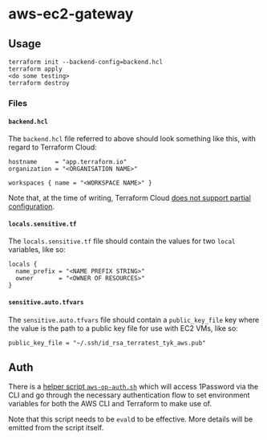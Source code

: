# aws-ec2-gateway

## Usage

```shell
terraform init --backend-config=backend.hcl
terraform apply
<do some testing>
terraform destroy
```

### Files

#### `backend.hcl`

The `backend.hcl` file referred to above should look something like this, with regard to Terraform Cloud:

```hcl
hostname     = "app.terraform.io"
organization = "<ORGANISATION NAME>"

workspaces { name = "<WORKSPACE NAME>" }
```

Note that, at the time of writing, Terraform Cloud
[does not support partial configuration](https://support.hashicorp.com/hc/en-us/articles/4408532630675-How-to-set-remote-backend-partial-configuration-to-manage-different-environments-with-Terraform-Cloud).

#### `locals.sensitive.tf`

The `locals.sensitive.tf` file should contain the values for two `local` variables, like so:

```hcl
locals {
  name_prefix = "<NAME PREFIX STRING>"
  owner       = "<OWNER OF RESOURCES>"
}
```

#### `sensitive.auto.tfvars`

The `sensitive.auto.tfvars` file should contain a `public_key_file` key where the value is the path to a public key
file for use with EC2 VMs, like so:

```hcl
public_key_file = "~/.ssh/id_rsa_terratest_tyk_aws.pub"
```

## Auth

There is a [helper script `aws-op-auth.sh`](aws-op-auth.sh) which will access 1Password via the CLI and go through the
necessary authentication flow to set environment variables for both the AWS CLI and Terraform to make use of.

Note that this script needs to be `eval`d to be effective. More details will be emitted from the script itself.
